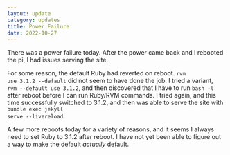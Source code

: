 ```yaml
---
layout: update
category: updates
title: Power Failure
date: 2022-10-27
---
```


There was a power failure today. After the power came back and I rebooted the pi, I had issues serving the site.

For some reason, the default Ruby had reverted on reboot. <code>rvm use 3.1.2 --default</code> did not seem to have done the job. I tried a variant, <code> rvm --default use 3.1.2</code>, and then discovered that I have to run <code>bash -l</code> after reboot before I can run Ruby/RVM commands. I tried again, and this time successfully switched to 3.1.2, and then was able to serve the site with <code>bundle exec jekyll serve --livereload</code>.

A few more reboots today for a variety of reasons, and it seems I always need to set Ruby to 3.1.2 after reboot. I have not yet been able to figure out a way to make the default *actually* default.
